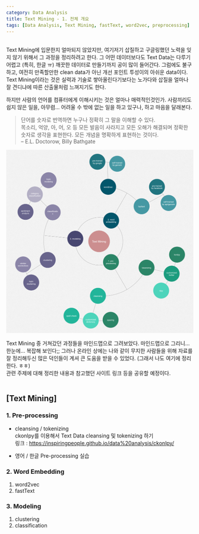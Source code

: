 ```yaml
---
category: Data Analysis  
title: Text Mining - 1. 전체 개요
tags: [Data Analysis, Text Mining, fastText, word2vec, preprocessing]   
--- 
```

<br>
Text Mining에 입문한지 얼마되지 않았지만,  
여기저기 삽질하고 구글링했던 노력을 잊지 않기 위해서 그 과정을 정리하려고 한다.  
그 어떤 데이터보다도 Text Data는 다루기 어렵고 (특히, 한글 ㅠ) 깨끗한 데이터로 만들기까지 공이 많이 들어간다. 그럼에도 불구하고, 여전히 만족할만한 clean data가 아닌 개선 포인트 투성이의 아쉬운 data이다. Text Mining이라는 것은 실력과 기술로 쌓아올린다기보다는 노가다와 삽질을 얼마나 잘 견디냐에 따른 산출물처럼 느껴지기도 한다. 

하지만 사람의 언어를 컴퓨터에게 이해시키는 것은 얼마나 매력적인것인가. 사람끼리도 쉽지 않은 일을, 아무렴... 어려울 수 밖에 없는 일을 하고 있구나, 하고 마음을 달래본다.

> 단어를 숫자로 번역하면 누구나 정확히 그 말을 이해할 수 있다.  
>  목소리, 억양, 아, 어, 오 등 모든 발음이 사라지고 모든 오해가 해결되며 정확한 숫자로 생각을 표현한다.   모든 개념을 명확하게 표현하는 것이다.   
>  – E.L. Doctorow, Billy Bathgate   

![text](/assets/img/text_mining.jpeg)  

Text Mining 중 거쳐갔던 과정들을 마인드맵으로 그려보았다. 마인드맵으로 그리니... 한눈에... 복잡해 보인다;; 그러나 온라인 상에는  나와 같이 무지한 사람들을 위해 자료를 잘 정리해두신 많은 덕인들이 계셔 큰 도움을 받을 수 있었다. (그래서 나도 여기에 정리한다. ㅎㅎ)     
관련 주제에 대해 정리한 내용과 참고했던 사이트 링크 등을 공유할 예정이다.      
<br>
## [Text Mining] ## 
### 1. Pre-processing ###
- cleansing / tokenizing  
ckonlpy를 이용해서 Text Data cleansing 및 tokenizing 하기  
링크 : https://inspiringpeople.github.io/data%20analysis/ckonlpy/  

- 영어 / 한글 Pre-processing 실습  



### 2. Word Embedding ###
1. word2vec
2. fastText

### 3. Modeling ###
1. clustering
2. classification    


